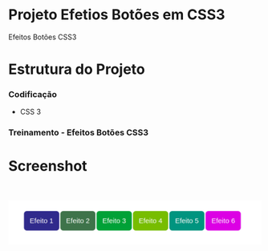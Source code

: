 # Projeto Efetios Botões em CSS3
Efeitos Botões  CSS3

# Estrutura do Projeto

<h3>Codificação</h3>
<ul>
  <li>CSS 3</li>
</ul>

<h3>Treinamento - Efeitos Botões CSS3</h3>

# Screenshot

<br><br>
![ScreenShot](https://github.com/jorgemtoledo/telasHtml/blob/master/botoes/01.png)
